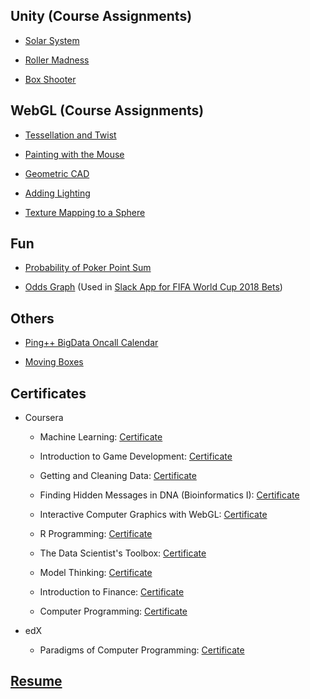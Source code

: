 ## Unity (Course Assignments)

* [Solar System](/unity3d/Solar%20System/index.html)

* [Roller Madness](/unity3d/Roller%20Madness/index.html)

* [Box Shooter](/unity3d/Box%20Shooter/index.html)

##  WebGL (Course Assignments)

* [Tessellation and Twist](/webgl/tessellation_twist.html)

* [Painting with the Mouse](/webgl/painting_with_the_mouse.html)

* [Geometric CAD](/webgl/geometric_cad.html)

* [Adding Lighting](/webgl/lighting.html)

* [Texture Mapping to a Sphere](/webgl/texture_mapping.html)

## Fun

* [Probability of Poker Point Sum](/fun/pokers.html)

* [Odds Graph](/fun/world_cup_2018_odds.html?other_total=200.0&same_total=185.0) (Used in [Slack App for FIFA World Cup 2018 Bets](https://github.com/charles-wangkai/betbot_worldcup2018))

## Others

* [Ping++ BigData Oncall Calendar](/others/pingxx_bigdata_oncall_calendar.html)

* [Moving Boxes](/others/moving_boxes.html)

## Certificates

* Coursera
    
    * Machine Learning: [Certificate](/certificates/certificate_machine_learning.pdf)

    * Introduction to Game Development: [Certificate](/certificates/certificate_game_development.pdf)

    * Getting and Cleaning Data: [Certificate](/certificates/certificate_getting_and_cleaning_data.pdf)

    * Finding Hidden Messages in DNA (Bioinformatics I): [Certificate](/certificates/certificate_bioinformatics_1.pdf)

    * Interactive Computer Graphics with WebGL: [Certificate](/certificates/certificate_webgl.pdf)

    * R Programming: [Certificate](/certificates/certificate_r_programming.pdf)

    * The Data Scientist's Toolbox: [Certificate](/certificates/certificate_data_scientist_toolbox.pdf)

    * Model Thinking: [Certificate](/certificates/certificate_model_thinking.pdf)

    * Introduction to Finance: [Certificate](/certificates/certificate_finance.pdf)

    * Computer Programming: [Certificate](/certificates/certificate_computer_programming.pdf)

* edX

    * Paradigms of Computer Programming: [Certificate](https://courses.edx.org/certificates/c952c7addbe34438a45c316752969049)

## [Resume](/resume/kai_wang_resume.pdf)
